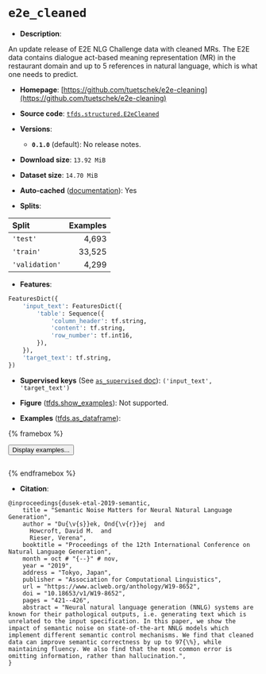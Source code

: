<div itemscope itemtype="http://schema.org/Dataset">
  <div itemscope itemprop="includedInDataCatalog" itemtype="http://schema.org/DataCatalog">
    <meta itemprop="name" content="TensorFlow Datasets" />
  </div>
  <meta itemprop="name" content="e2e_cleaned" />
  <meta itemprop="description" content="An update release of E2E NLG Challenge data with cleaned MRs. The E2E data&#10;contains dialogue act-based meaning representation (MR) in the restaurant domain&#10;and up to 5 references in natural language, which is what one needs to predict.&#10;&#10;To use this dataset:&#10;&#10;```python&#10;import tensorflow_datasets as tfds&#10;&#10;ds = tfds.load(&#x27;e2e_cleaned&#x27;, split=&#x27;train&#x27;)&#10;for ex in ds.take(4):&#10;  print(ex)&#10;```&#10;&#10;See [the guide](https://www.tensorflow.org/datasets/overview) for more&#10;informations on [tensorflow_datasets](https://www.tensorflow.org/datasets).&#10;&#10;" />
  <meta itemprop="url" content="https://www.tensorflow.org/datasets/catalog/e2e_cleaned" />
  <meta itemprop="sameAs" content="https://github.com/tuetschek/e2e-cleaning" />
  <meta itemprop="citation" content="@inproceedings{dusek-etal-2019-semantic,&#10;    title = &quot;Semantic Noise Matters for Neural Natural Language Generation&quot;,&#10;    author = &quot;Du{\v{s}}ek, Ond{\v{r}}ej  and&#10;      Howcroft, David M.  and&#10;      Rieser, Verena&quot;,&#10;    booktitle = &quot;Proceedings of the 12th International Conference on Natural Language Generation&quot;,&#10;    month = oct # &quot;{--}&quot; # nov,&#10;    year = &quot;2019&quot;,&#10;    address = &quot;Tokyo, Japan&quot;,&#10;    publisher = &quot;Association for Computational Linguistics&quot;,&#10;    url = &quot;https://www.aclweb.org/anthology/W19-8652&quot;,&#10;    doi = &quot;10.18653/v1/W19-8652&quot;,&#10;    pages = &quot;421--426&quot;,&#10;    abstract = &quot;Neural natural language generation (NNLG) systems are known for their pathological outputs, i.e. generating text which is unrelated to the input specification. In this paper, we show the impact of semantic noise on state-of-the-art NNLG models which implement different semantic control mechanisms. We find that cleaned data can improve semantic correctness by up to 97{\%}, while maintaining fluency. We also find that the most common error is omitting information, rather than hallucination.&quot;,&#10;}" />
</div>

# `e2e_cleaned`


*   **Description**:

An update release of E2E NLG Challenge data with cleaned MRs. The E2E data
contains dialogue act-based meaning representation (MR) in the restaurant domain
and up to 5 references in natural language, which is what one needs to predict.

*   **Homepage**:
    [https://github.com/tuetschek/e2e-cleaning](https://github.com/tuetschek/e2e-cleaning)

*   **Source code**:
    [`tfds.structured.E2eCleaned`](https://github.com/tensorflow/datasets/tree/master/tensorflow_datasets/structured/e2e_cleaned.py)

*   **Versions**:

    *   **`0.1.0`** (default): No release notes.

*   **Download size**: `13.92 MiB`

*   **Dataset size**: `14.70 MiB`

*   **Auto-cached**
    ([documentation](https://www.tensorflow.org/datasets/performances#auto-caching)):
    Yes

*   **Splits**:

Split          | Examples
:------------- | -------:
`'test'`       | 4,693
`'train'`      | 33,525
`'validation'` | 4,299

*   **Features**:

```python
FeaturesDict({
    'input_text': FeaturesDict({
        'table': Sequence({
            'column_header': tf.string,
            'content': tf.string,
            'row_number': tf.int16,
        }),
    }),
    'target_text': tf.string,
})
```

*   **Supervised keys** (See
    [`as_supervised` doc](https://www.tensorflow.org/datasets/api_docs/python/tfds/load#args)):
    `('input_text', 'target_text')`

*   **Figure**
    ([tfds.show_examples](https://www.tensorflow.org/datasets/api_docs/python/tfds/visualization/show_examples)):
    Not supported.

*   **Examples**
    ([tfds.as_dataframe](https://www.tensorflow.org/datasets/api_docs/python/tfds/as_dataframe)):

<!-- mdformat off(HTML should not be auto-formatted) -->

{% framebox %}

<button id="displaydataframe">Display examples...</button>
<div id="dataframecontent" style="overflow-x:auto"></div>
<script src="https://www.gstatic.com/external_hosted/jquery2.min.js"></script>
<script>
var url = "https://storage.googleapis.com/tfds-data/visualization/dataframe/e2e_cleaned-0.1.0.html";
$(document).ready(() => {
  $("#displaydataframe").click((event) => {
    // Disable the button after clicking (dataframe loaded only once).
    $("#displaydataframe").prop("disabled", true);

    // Pre-fetch and display the content
    $.get(url, (data) => {
      $("#dataframecontent").html(data);
    }).fail(() => {
      $("#dataframecontent").html(
        'Error loading examples. If the error persist, please open '
        + 'a new issue.'
      );
    });
  });
});
</script>

{% endframebox %}

<!-- mdformat on -->

*   **Citation**:

```
@inproceedings{dusek-etal-2019-semantic,
    title = "Semantic Noise Matters for Neural Natural Language Generation",
    author = "Du{\v{s}}ek, Ond{\v{r}}ej  and
      Howcroft, David M.  and
      Rieser, Verena",
    booktitle = "Proceedings of the 12th International Conference on Natural Language Generation",
    month = oct # "{--}" # nov,
    year = "2019",
    address = "Tokyo, Japan",
    publisher = "Association for Computational Linguistics",
    url = "https://www.aclweb.org/anthology/W19-8652",
    doi = "10.18653/v1/W19-8652",
    pages = "421--426",
    abstract = "Neural natural language generation (NNLG) systems are known for their pathological outputs, i.e. generating text which is unrelated to the input specification. In this paper, we show the impact of semantic noise on state-of-the-art NNLG models which implement different semantic control mechanisms. We find that cleaned data can improve semantic correctness by up to 97{\%}, while maintaining fluency. We also find that the most common error is omitting information, rather than hallucination.",
}
```
